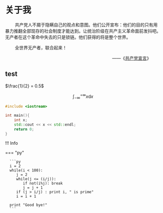 # 关于我

&nbsp;&nbsp;&nbsp;&nbsp;&nbsp;&nbsp;&nbsp;&nbsp;共产党人不屑于隐瞒自己的观点和意图。他们公开宣布：他们的目的只有用暴力推翻全部现存的社会制度才能达到。让统治阶级在共产主义革命面前发抖吧。无产者在这个革命中失去的只是锁链。他们获得的将是整个世界。

&nbsp;&nbsp;&nbsp;&nbsp;&nbsp;&nbsp;&nbsp;&nbsp;全世界无产者，联合起来！

<div align="right">
——《<a href="https://www.marxists.org/chinese/marx/01.htm">共产党宣言</a>》&nbsp;&nbsp;&nbsp;&nbsp;&nbsp;&nbsp;&nbsp;&nbsp;
</div>

## test

$\frac{1}{2} = 0.5$

$$
\int_{-\infty}^{+\infty} x \text{d}x
$$

```cpp
#include <iostream>

int main(){
    int x;
    std::cout << x << std::endl;
    return 0;
}
```

!!! Info

   === "py"

      ```py
      i = 2
      while(i < 100):
         j = 2
         while(j <= (i/j)):
            if not(i%j): break
            j = j + 1
         if (j > i/j) : print i, " is prime"
         i = i + 1

      print "Good bye!"
      ```